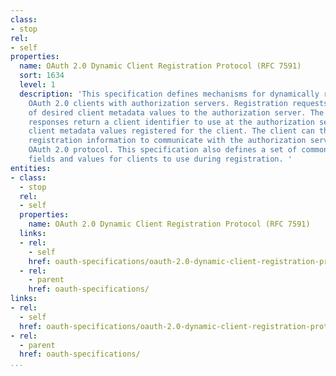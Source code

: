 ```yaml
---
class:
- stop
rel:
- self
properties:
  name: OAuth 2.0 Dynamic Client Registration Protocol (RFC 7591)
  sort: 1634
  level: 1
  description: 'This specification defines mechanisms for dynamically registering
    OAuth 2.0 clients with authorization servers. Registration requests send a set
    of desired client metadata values to the authorization server. The resulting registration
    responses return a client identifier to use at the authorization server and the
    client metadata values registered for the client. The client can then use this
    registration information to communicate with the authorization server using the
    OAuth 2.0 protocol. This specification also defines a set of common client metadata
    fields and values for clients to use during registration. '
entities:
- class:
  - stop
  rel:
  - self
  properties:
    name: OAuth 2.0 Dynamic Client Registration Protocol (RFC 7591)
  links:
  - rel:
    - self
    href: oauth-specifications/oauth-2.0-dynamic-client-registration-protocol-rfc-7591.md
  - rel:
    - parent
    href: oauth-specifications/
links:
- rel:
  - self
  href: oauth-specifications/oauth-2.0-dynamic-client-registration-protocol-rfc-7591.md
- rel:
  - parent
  href: oauth-specifications/
...
```

